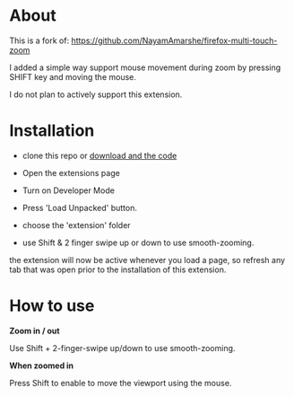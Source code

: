 # About

This is a fork of: https://github.com/NayamAmarshe/firefox-multi-touch-zoom

I added a simple way support mouse movement during zoom by pressing SHIFT key and moving the mouse.

I do not plan to actively support this extension.

# Installation

- clone this repo or [download and the code](https://github.com/bmarwane/chrome-multi-touch-zoom/archive/refs/heads/master.zip)

- Open the extensions page
- Turn on Developer Mode
- Press 'Load Unpacked' button.
- choose the 'extension' folder
- use Shift & 2 finger swipe up or down to use smooth-zooming.

the extension will now be active whenever you load a page, so refresh any tab that was open prior to the installation of this extension.

# How to use

**Zoom in / out**

Use Shift + 2-finger-swipe up/down to use smooth-zooming.

**When zoomed in**

Press Shift to enable to move the viewport using the mouse.
